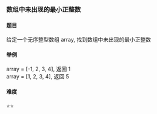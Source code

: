 ### 数组中未出现的最小正整数

#### 题目
给定一个无序整型数组 array, 找到数组中未出现的最小正整数

#### 举例
array = [-1, 2, 3, 4], 返回 1  
array = [1, 2, 3, 4], 返回 5

#### 难度
:star::star:
